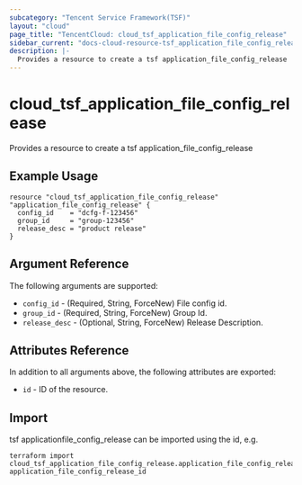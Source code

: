 ```yaml
---
subcategory: "Tencent Service Framework(TSF)"
layout: "cloud"
page_title: "TencentCloud: cloud_tsf_application_file_config_release"
sidebar_current: "docs-cloud-resource-tsf_application_file_config_release"
description: |-
  Provides a resource to create a tsf application_file_config_release
---
```


# cloud_tsf_application_file_config_release

Provides a resource to create a tsf application_file_config_release

## Example Usage

```hcl
resource "cloud_tsf_application_file_config_release" "application_file_config_release" {
  config_id    = "dcfg-f-123456"
  group_id     = "group-123456"
  release_desc = "product release"
}
```

## Argument Reference

The following arguments are supported:

* `config_id` - (Required, String, ForceNew) File config id.
* `group_id` - (Required, String, ForceNew) Group Id.
* `release_desc` - (Optional, String, ForceNew) Release Description.

## Attributes Reference

In addition to all arguments above, the following attributes are exported:

* `id` - ID of the resource.



## Import

tsf applicationfile_config_release can be imported using the id, e.g.

```
terraform import cloud_tsf_application_file_config_release.application_file_config_release application_file_config_release_id
```

